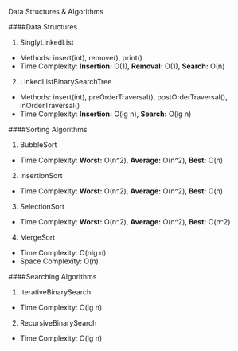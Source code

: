Data Structures & Algorithms

####Data Structures
1. SinglyLinkedList
  *  Methods: insert(int), remove(), print()
  *  Time Complexity: **Insertion:** O(1), **Removal:** O(1), **Search:** O(n)
2.  LinkedListBinarySearchTree
  * Methods: insert(int), preOrderTraversal(), postOrderTraversal(), inOrderTraversal()
  * Time Complexity: **Insertion:** O(lg n), **Search:** O(lg n)

####Sorting Algorithms

1. BubbleSort
  * Time Complexity: 
    **Worst:** O(n^2), **Average:** O(n^2), **Best:** O(n)
2. InsertionSort
  * Time Complexity:
    **Worst:** O(n^2), **Average:** O(n^2), **Best:** O(n)
3. SelectionSort
  * Time Complexity:
    **Worst:** O(n^2), **Average:** O(n^2), **Best:** O(n^2)
4. MergeSort
  * Time Complexity: O(nlg n)
  * Space Complexity: O(n)


####Searching Algorithms
1. IterativeBinarySearch
  * Time Complexity: O(lg n)
2. RecursiveBinarySearch
  * Time Complexity: O(lg n)

